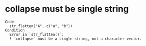 # collapse must be single string

    Code
      str_flatten("A", c("a", "b"))
    Condition
      Error in `str_flatten()`:
      ! `collapse` must be a single string, not a character vector.


